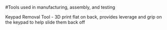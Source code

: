 #Tools used in manufacturing, assembly, and testing

Keypad Removal Tool - 3D print flat on back, provides leverage and grip on the keypad to help slide them back off
